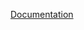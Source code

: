 [Documentation](https://docs.fluxninja.com/reference/policies/bundled-blueprints/dashboards/flow-control/load-ramp)
